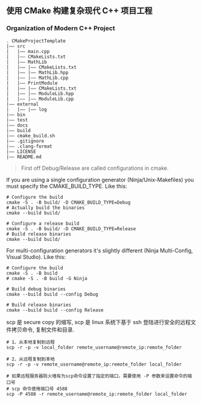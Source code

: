 ## 使用 CMake 构建复杂现代 C++ 项目工程

### Organization of Modern C++ Project
```
. CMakeProjectTemplate
|—— src
|   |—— main.cpp
|   |—— CMakeLists.txt
|   |—— MathLib
|   |—— |—— CMakeLists.txt
|   |—— |—— MathLib.hpp
|   |—— |—— MathLib.cpp
|   |—— PrintModule
|   |—— |—— CMakeLists.txt
|   |—— |—— ModuleLib.hpp
|   |—— |—— ModuleLib.cpp
|—— external
|   |—— |—— log
|—— bin
|—— test
|—— docs
|—— build
|—— cmake_build.sh
|—— .gitignore
|—— .clang-format
|—— LICENSE
|—— README.md
```

> First off Debug/Release are called configurations in cmake.

If you are using a single configuration generator (Ninja/Unix-Makefiles) you must specify the CMAKE_BUILD_TYPE. Like this:
```shell
# Configure the build
cmake -S . -B build/ -D CMAKE_BUILD_TYPE=Debug
# Actually build the binaries
cmake --build build/

# Configure a release build
cmake -S . -B build/ -D CMAKE_BUILD_TYPE=Release
# Build release binaries
cmake --build build/
```

For multi-configuration generators it's slightly different (Ninja Multi-Config, Visual Studio). Like this:
```shell
# Configure the build
cmake -S . -B build
# cmake -S . -B build -G Ninja

# Build debug binaries
cmake --build build --config Debug

# Build release binaries
cmake --build build --config Release
```

scp 是 secure copy 的缩写, scp 是 linux 系统下基于 ssh 登陆进行安全的远程文件拷贝命令, 复制文件和目录.
```shell
# 1、从本地复制到远程
scp -r -p -v local_folder remote_username@remote_ip:remote_folder

# 2、从远程复制到本地
scp -r -p -v remote_username@remote_ip:remote_folder local_folder

# 如果远程服务器防火墙有为scp命令设置了指定的端口，需要使用 -P 参数来设置命令的端口号
# scp 命令使用端口号 4588
scp -P 4588 -r remote_username@remote_ip:remote_folder local_folder
```
